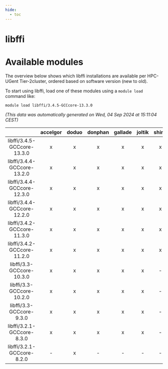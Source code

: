 ```yaml
---
hide:
  - toc
---
```


libffi
======

# Available modules


The overview below shows which libffi installations are available per HPC-UGent Tier-2cluster, ordered based on software version (new to old).

To start using libffi, load one of these modules using a `module load` command like:

```shell
module load libffi/3.4.5-GCCcore-13.3.0
```

*(This data was automatically generated on Wed, 04 Sep 2024 at 15:11:04 CEST)*  

| |accelgor|doduo|donphan|gallade|joltik|shinx|skitty|
| :---: | :---: | :---: | :---: | :---: | :---: | :---: | :---: |
|libffi/3.4.5-GCCcore-13.3.0|x|x|x|x|x|x|x|
|libffi/3.4.4-GCCcore-13.2.0|x|x|x|x|x|x|x|
|libffi/3.4.4-GCCcore-12.3.0|x|x|x|x|x|x|x|
|libffi/3.4.4-GCCcore-12.2.0|x|x|x|x|x|x|x|
|libffi/3.4.2-GCCcore-11.3.0|x|x|x|x|x|x|x|
|libffi/3.4.2-GCCcore-11.2.0|x|x|x|x|x|x|x|
|libffi/3.3-GCCcore-10.3.0|x|x|x|x|x|-|x|
|libffi/3.3-GCCcore-10.2.0|x|x|x|x|x|-|x|
|libffi/3.3-GCCcore-9.3.0|x|x|x|x|x|-|x|
|libffi/3.2.1-GCCcore-8.3.0|x|x|x|x|x|-|x|
|libffi/3.2.1-GCCcore-8.2.0|-|x|-|-|-|-|-|
